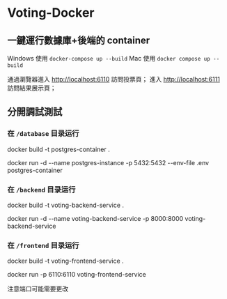 # Voting-Docker

## 一鍵運行數據庫+後端的 container

Windows 使用 `docker-compose up --build`
Mac 使用 `docker compose up --build`

通過瀏覽器進入 [http://localhost:6110](http://localhost:6110) 訪問投票頁；
進入 [http://localhost:6111](http://localhost:6111) 訪問結果展示頁；

## 分開調試測試

### 在 `/database` 目录运行

docker build -t postgres-container .

docker run -d --name postgres-instance -p 5432:5432 --env-file .env postgres-container

### 在 `/backend` 目录运行

docker build -t voting-backend-service .

docker run -d --name voting-backend-service -p 8000:8000 voting-backend-service

### 在 `/frontend` 目录运行

docker build -t voting-frontend-service .

docker run -p 6110:6110 voting-frontend-service

注意端口可能需要更改
